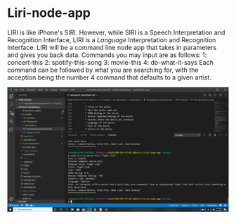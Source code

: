 # Liri-node-app
LIRI is like iPhone's SIRI. However, while SIRI is a Speech Interpretation and Recognition Interface, LIRI is a _Language_ Interpretation and Recognition Interface. LIRI will be a command line node app that takes in parameters and gives you back data.
Commands you may input are as follows:
1: concert-this
2: spotify-this-song
3: movie-this
4: do-what-it-says
Each command can be followed by what you are searching for, with the acception being the number 4 command that defaults to a given artist.

![screenshot](./screenShots/2019-09-24.png)


